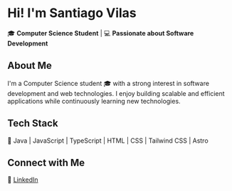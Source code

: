 # Hi! I'm Santiago Vilas
🎓 **Computer Science Student** | 💻 **Passionate about Software Development**  

## About Me  
I'm a Computer Science student 🎓 with a strong interest in software development and web technologies. I enjoy building scalable and efficient applications while continuously learning new technologies.  

## Tech Stack  
🚀 Java | JavaScript | TypeScript | HTML | CSS | Tailwind CSS | Astro  

## Connect with Me  
📌 [LinkedIn](https://www.linkedin.com/in/santiago-vilas-82010a236/)  
